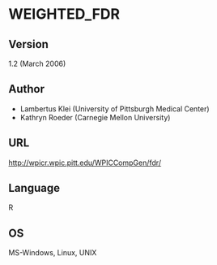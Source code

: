 # WEIGHTED_FDR

## Version
1.2 (March 2006)

## Author
* Lambertus Klei (University of Pittsburgh Medical Center)
* Kathryn Roeder (Carnegie Mellon University)

## URL
http://wpicr.wpic.pitt.edu/WPICCompGen/fdr/

## Language
R

## OS
MS-Windows, Linux, UNIX
